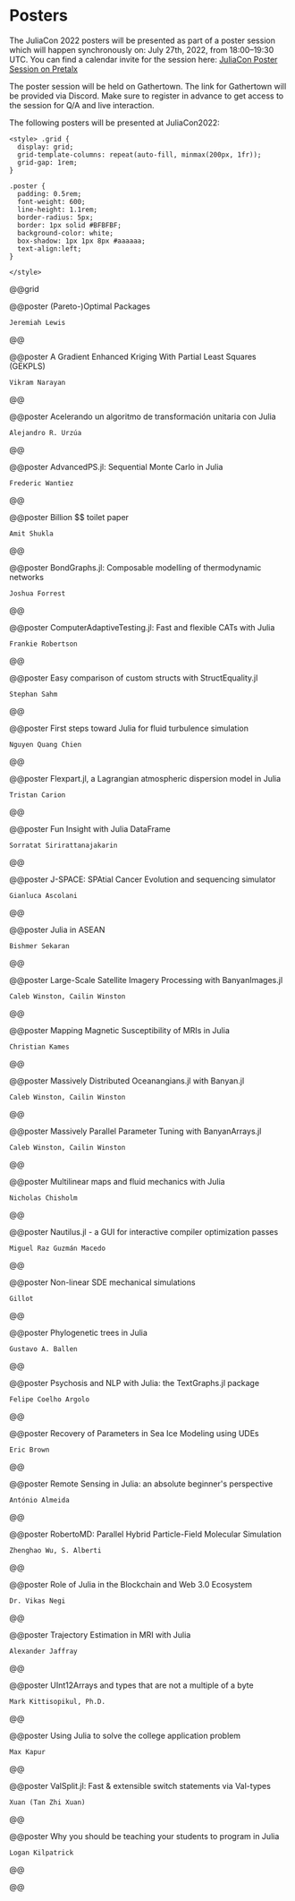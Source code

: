 # Posters

The JuliaCon 2022 posters will be presented as part of a poster session which will happen synchronously on: July 27th, 2022, from 18:00–19:30 UTC. You can find a calendar invite for the session here: [JuliaCon Poster Session on Pretalx](https://pretalx.com/juliacon-2022/talk/M7JDGG/)


The poster session will be held on Gathertown. The link for Gathertown will be provided via Discord. Make sure to register in advance to get access to the session for Q/A and live interaction.

The following posters will be presented at JuliaCon2022:
~~~
<style> .grid {
  display: grid;
  grid-template-columns: repeat(auto-fill, minmax(200px, 1fr));
  grid-gap: 1rem;
}

.poster {
  padding: 0.5rem;
  font-weight: 600;
  line-height: 1.1rem;
  border-radius: 5px;
  border: 1px solid #BFBFBF;
  background-color: white;
  box-shadow: 1px 1px 8px #aaaaaa;
  text-align:left;
}

</style>
~~~

@@grid

@@poster
	(Pareto-)Optimal Packages

	Jeremiah Lewis
@@


@@poster
	A Gradient Enhanced Kriging With Partial Least Squares (GEKPLS)

	Vikram Narayan
@@


@@poster
	Acelerando un algoritmo de transformación unitaria con Julia

	Alejandro R. Urzúa
@@


@@poster
	AdvancedPS.jl: Sequential Monte Carlo in Julia

	Frederic Wantiez
@@


@@poster
	Billion \$\$ toilet paper

	Amit Shukla
@@


@@poster
	BondGraphs.jl: Composable modelling of thermodynamic networks

	Joshua Forrest
@@


@@poster
	ComputerAdaptiveTesting.jl: Fast and flexible CATs with Julia

	Frankie Robertson
@@


@@poster
	Easy comparison of custom structs with StructEquality.jl

	Stephan Sahm
@@


@@poster
	First steps toward Julia for fluid turbulence simulation

	Nguyen Quang Chien
@@


@@poster
	Flexpart.jl, a Lagrangian atmospheric dispersion model in Julia

	Tristan Carion
@@


@@poster
	Fun Insight with Julia DataFrame

	Sorratat Sirirattanajakarin
@@


@@poster
	J-SPACE: SPAtial Cancer Evolution and sequencing simulator

	Gianluca Ascolani
@@


@@poster
	Julia in ASEAN

	Bishmer Sekaran
@@


@@poster
	Large-Scale Satellite Imagery Processing with BanyanImages.jl

	Caleb Winston, Cailin Winston
@@


@@poster
	Mapping Magnetic Susceptibility of MRIs in Julia

	Christian Kames
@@


@@poster
	Massively Distributed Oceanangians.jl with Banyan.jl

	Caleb Winston, Cailin Winston
@@


@@poster
	Massively Parallel Parameter Tuning with BanyanArrays.jl

	Caleb Winston, Cailin Winston
@@


@@poster
	Multilinear maps and fluid mechanics with Julia

	Nicholas Chisholm
@@


@@poster
	Nautilus.jl - a GUI for interactive compiler optimization passes

	Miguel Raz Guzmán Macedo
@@


@@poster
	Non-linear SDE mechanical simulations

	Gillot
@@


@@poster
	Phylogenetic trees in Julia

	Gustavo A. Ballen
@@


@@poster
	Psychosis and NLP with Julia: the TextGraphs.jl package

	Felipe Coelho Argolo
@@


@@poster
	Recovery of Parameters in Sea Ice Modeling using UDEs

	Eric Brown
@@


@@poster
	Remote Sensing in Julia: an absolute beginner's perspective

	António Almeida
@@


@@poster
	RobertoMD: Parallel Hybrid Particle-Field Molecular Simulation

	Zhenghao Wu, S. Alberti
@@


@@poster
	Role of Julia in the Blockchain and Web 3.0 Ecosystem

	Dr. Vikas Negi
@@


@@poster
	Trajectory Estimation in MRI with Julia

	Alexander Jaffray
@@


@@poster
	UInt12Arrays and types that are not a multiple of a byte

	Mark Kittisopikul, Ph.D.
@@


@@poster
	Using Julia to solve the college application problem

	Max Kapur
@@


@@poster
	ValSplit.jl: Fast & extensible switch statements via Val-types

	Xuan (Tan Zhi Xuan)
@@


@@poster
	Why you should be teaching your students to program in Julia

	Logan Kilpatrick
@@

@@
